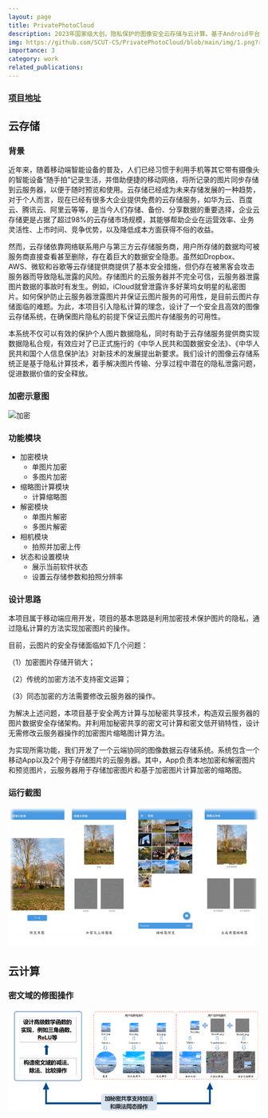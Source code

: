 ```yaml
---
layout: page
title: PrivatePhotoCloud
description: 2023年国家级大创，隐私保护的图像安全云存储与云计算。基于Android平台开发，使用阿里云对象云存储API。
img: https://github.com/SCUT-CS/PrivatePhotoCloud/blob/main/img/1.png?raw=true
importance: 3
category: work
related_publications:
---
```


### [项目地址](https://github.com/SCUT-CS/PrivatePhotoCloud)

## 云存储

### 背景

近年来，随着移动端智能设备的普及，人们已经习惯于利用手机等其它带有摄像头的智能设备“随手拍”记录生活，并借助便捷的移动网络，将所记录的图片同步存储到云服务器，以便于随时预览和使用。云存储已经成为未来存储发展的一种趋势，对于个人而言，现在已经有很多大企业提供免费的云存储服务，如华为云、百度云、腾讯云、阿里云等等，是当今人们存储、备份、分享数据的重要选择，企业云存储更是占据了超过98%的云存储市场规模，其能够帮助企业在运营效率、业务灵活性、上市时间、竞争优势，以及降低成本方面获得不俗的收益。

然而，云存储依靠网络联系用户与第三方云存储服务商，用户所存储的数据均可被服务商直接查看甚至删除，存在着巨大的数据安全隐患。虽然如Dropbox、AWS、微软和谷歌等云存储提供商提供了基本安全措施，但仍存在被黑客会攻击服务器而导致隐私泄露的风险。存储图片的云服务器并不完全可信，云服务器泄露图片数据的事故时有发生。例如，iCloud就曾泄露许多好莱坞女明星的私密图片。如何保护防止云服务器泄露图片并保证云图片服务的可用性，是目前云图片存储面临的难题。为此，本项目引入隐私计算的理念，设计了一个安全且高效的图像云存储系统，在确保图片隐私的前提下保证云图片存储服务的可用性。

本系统不仅可以有效的保护个人图片数据隐私，同时有助于云存储服务提供商实现数据隐私合规，有效应对了已正式施行的《中华人民共和国数据安全法》、《中华人民共和国个人信息保护法》对新技术的发展提出新要求。我们设计的图像云存储系统正是基于隐私计算技术，着手解决图片传输、分享过程中潜在的隐私泄露问题，促进数据价值的安全释放。

### 加密示意图

![加密](https://github.com/SCUT-CS/PrivatePhotoCloud/blob/main/img/1.png?raw=true)

### 功能模块

- 加密模块
  - 单图片加密
  - 多图片加密
- 缩略图计算模块
  - 计算缩略图
- 解密模块
  - 单图片解密
  - 多图片解密
- 相机模块
  - 拍照并加密上传
- 状态和设置模块
  - 展示当前软件状态
  - 设置云存储参数和拍照分辨率

### 设计思路

本项目属于移动端应用开发，项目的基本思路是利用加密技术保护图片的隐私，通过隐私计算的方法实现加密图片的操作。

目前，云图片的安全存储面临如下几个问题：

（1）加密图片存储开销大；

（2）传统的加密方法不支持密文运算；

（3）同态加密的方法需要修改云服务器的操作。

为解决上述问题，本项目基于安全两方计算与加秘密共享技术，构造双云服务器的图片数据安全存储架构。并利用加秘密共享的密文可计算和密文低开销特性，设计无需修改云服务器操作的加密图片缩略图计算方法。

为实现所需功能，我们开发了一个云端协同的图像数据云存储系统。系统包含一个移动App以及2个用于存储图片的云服务器。其中，App负责本地加密和解密图片和预览图片，云服务器用于存储加密图片和基于加密图片计算加密的缩略图。

### 运行截图

![run](https://github.com/SCUT-CS/PrivatePhotoCloud/blob/main/img/2.png?raw=true)

## 云计算

### 密文域的修图操作

![修图](https://github.com/SCUT-CS/PrivatePhotoCloud/blob/main/img/3.png?raw=true)
